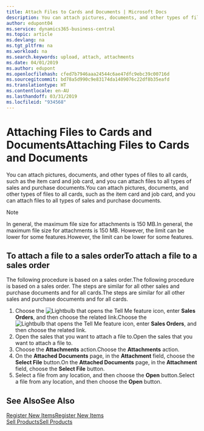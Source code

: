 ```yaml
---
title: Attach Files to Cards and Documents | Microsoft Docs
description: You can attach pictures, documents, and other types of files to all cards and all types of sales and purchase documents.
author: edupont04
ms.service: dynamics365-business-central
ms.topic: article
ms.devlang: na
ms.tgt_pltfrm: na
ms.workload: na
ms.search.keywords: upload, attach, attachments
ms.date: 04/01/2019
ms.author: edupont
ms.openlocfilehash: cfed7b7946aaa24544c6ae47dfc9ebc39c00716d
ms.sourcegitcommit: bd78a5d990c9e83174da1409076c22df8b35eafd
ms.translationtype: HT
ms.contentlocale: en-AU
ms.lasthandoff: 03/31/2019
ms.locfileid: "934568"
---
```

# <a name="attaching-files-to-cards-and-documents"></a><span data-ttu-id="1d4d5-103">Attaching Files to Cards and Documents</span><span class="sxs-lookup"><span data-stu-id="1d4d5-103">Attaching Files to Cards and Documents</span></span>
<span data-ttu-id="1d4d5-104">You can attach pictures, documents, and other types of files to all cards, such as the item card and job card, and you can attach files to all types of sales and purchase documents.</span><span class="sxs-lookup"><span data-stu-id="1d4d5-104">You can attach pictures, documents, and other types of files to all cards, such as the item card and job card, and you can attach files to all types of sales and purchase documents.</span></span>

> [!Note]
> <span data-ttu-id="1d4d5-105">In general, the maximum file size for attachments is 150 MB.</span><span class="sxs-lookup"><span data-stu-id="1d4d5-105">In general, the maximum file size for attachments is 150 MB.</span></span> <span data-ttu-id="1d4d5-106">However, the limit can be lower for some features.</span><span class="sxs-lookup"><span data-stu-id="1d4d5-106">However, the limit can be lower for some features.</span></span> 

## <a name="to-attach-a-file-to-a-sales-order"></a><span data-ttu-id="1d4d5-107">To attach a file to a sales order</span><span class="sxs-lookup"><span data-stu-id="1d4d5-107">To attach a file to a sales order</span></span>
<span data-ttu-id="1d4d5-108">The following procedure is based on a sales order.</span><span class="sxs-lookup"><span data-stu-id="1d4d5-108">The following procedure is based on a sales order.</span></span> <span data-ttu-id="1d4d5-109">The steps are similar for all other sales and purchase documents and for all cards.</span><span class="sxs-lookup"><span data-stu-id="1d4d5-109">The steps are similar for all other sales and purchase documents and for all cards.</span></span>

1. <span data-ttu-id="1d4d5-110">Choose the ![Lightbulb that opens the Tell Me feature](media/ui-search/search_small.png "Tell me what you want to do") icon, enter **Sales Orders**, and then choose the related link.</span><span class="sxs-lookup"><span data-stu-id="1d4d5-110">Choose the ![Lightbulb that opens the Tell Me feature](media/ui-search/search_small.png "Tell me what you want to do") icon, enter **Sales Orders**, and then choose the related link.</span></span>
2. <span data-ttu-id="1d4d5-111">Open the sales that you want to attach a file to.</span><span class="sxs-lookup"><span data-stu-id="1d4d5-111">Open the sales that you want to attach a file to.</span></span>
3. <span data-ttu-id="1d4d5-112">Choose the **Attachments** action.</span><span class="sxs-lookup"><span data-stu-id="1d4d5-112">Choose the **Attachments** action.</span></span>
4. <span data-ttu-id="1d4d5-113">On the **Attached Documents** page, in the **Attachment** field, choose the **Select File** button.</span><span class="sxs-lookup"><span data-stu-id="1d4d5-113">On the **Attached Documents** page, in the **Attachment** field, choose the **Select File** button.</span></span>
5. <span data-ttu-id="1d4d5-114">Select a file from any location, and then choose the **Open** button.</span><span class="sxs-lookup"><span data-stu-id="1d4d5-114">Select a file from any location, and then choose the **Open** button.</span></span>

## <a name="see-also"></a><span data-ttu-id="1d4d5-115">See Also</span><span class="sxs-lookup"><span data-stu-id="1d4d5-115">See Also</span></span>
[<span data-ttu-id="1d4d5-116">Register New Items</span><span class="sxs-lookup"><span data-stu-id="1d4d5-116">Register New Items</span></span>](inventory-how-register-new-items.md)  
[<span data-ttu-id="1d4d5-117">Sell Products</span><span class="sxs-lookup"><span data-stu-id="1d4d5-117">Sell Products</span></span>](sales-how-sell-products.md)

